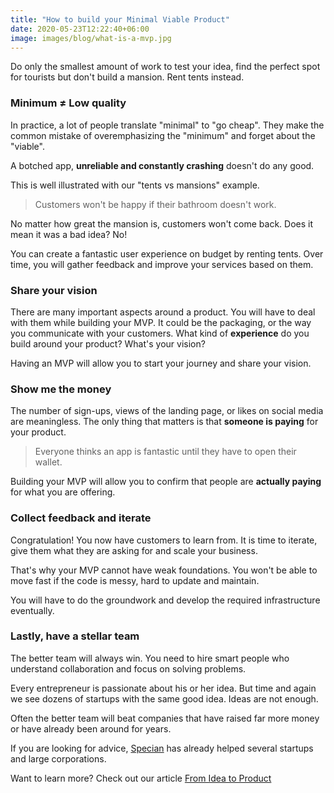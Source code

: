 ```yaml
---
title: "How to build your Minimal Viable Product"
date: 2020-05-23T12:22:40+06:00
image: images/blog/what-is-a-mvp.jpg
---
```


Do only the smallest amount of work to test your idea, find the perfect spot for tourists but don't build a mansion. Rent tents instead.

### Minimum ≠ Low quality

In practice, a lot of people translate "minimal" to "go cheap".
They make the common mistake of overemphasizing the "minimum" and forget about the "viable".

A botched app, **unreliable and constantly crashing** doesn't do any good.

This is well illustrated with our "tents vs mansions" example. 

> Customers won't be happy if their bathroom doesn't work.

No matter how great the mansion is, customers won't come back. Does it mean it was a bad idea? No!

You can create a fantastic user experience on budget by renting tents.
Over time, you will gather feedback and improve your services based on them.

### Share your vision

There are many important aspects around a product. You will have to deal with them while building your MVP. 
It could be the packaging, or the way you communicate with your customers. What kind of **experience** do you build around your product? What's your vision?

Having an MVP will allow you to start your journey and share your vision.

### Show me the money

The number of sign-ups, views of the landing page, or likes on social media are meaningless.
The only thing that matters is that **someone is paying** for your product.

> Everyone thinks an app is fantastic until they have to open their wallet.

Building your MVP will allow you to confirm that people are **actually paying** for what you are offering.

### Collect feedback and iterate

Congratulation! You now have customers to learn from. It is time to iterate, give them what they are asking for and scale your business.

That's why your MVP cannot have weak foundations. You won't be able to move fast if the code is messy, hard to update and maintain.

You will have to do the groundwork and develop the required infrastructure eventually.

### Lastly, have a stellar team

The better team will always win. You need to hire smart people who understand collaboration and focus on solving problems.

Every entrepreneur is passionate about his or her idea. But time and again we see dozens of startups with the same good idea. Ideas are not enough.

Often the better team will beat companies that have raised far more money or have already been around for years.

If you are looking for advice, [Specian](http://www.specian.co.uk) has already helped several startups and large corporations.

Want to learn more? Check out our article [From Idea to Product](https://www.specian.co.uk/blog/from-idea-to-product/index.html)